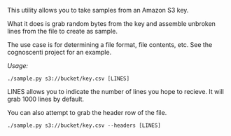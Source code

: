 This utility allows you to take samples from an Amazon S3 key.

What it does is grab random bytes from the key and assemble unbroken lines from
the file to create as sample.

The use case is for determining a file format, file contents, etc. See the
cognoscenti project for an example.

_Usage:_

    ./sample.py s3://bucket/key.csv [LINES]

LINES allows you to indicate the number of lines you hope to recieve. It will
grab 1000 lines by default.

You can also attempt to grab the header row of the file.

    ./sample.py s3://bucket/key.csv --headers [LINES]
